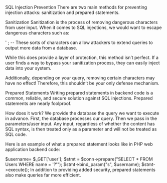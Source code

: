 SQL Injection Prevention
There are two main methods for preventing injection attacks: sanitization and prepared statements.

Sanitization
Sanitization is the process of removing dangerous characters from user input. When it comes to SQL injections, we would want to escape dangerous characters such as:

'
;
\--
These sorts of characters can allow attackers to extend queries to output more data from a database.

While this does provide a layer of protection, this method isn’t perfect. If a user finds a way to bypass your sanitization process, they can easily inject data into your system.

Additionally, depending on your query, removing certain characters may have no effect! Therefore, this shouldn’t be your only defense mechanism.

Prepared Statements
Writing prepared statements in backend code is a common, reliable, and secure solution against SQL injections. Prepared statements are nearly foolproof.

How does it work? We provide the database the query we want to execute in advance. First, the database processes our query. Then we pass in the parameters/user input. Any input, regardless of whether the content has SQL syntax, is then treated only as a parameter and will not be treated as SQL code.

Here is an example of what a prepared statement looks like in PHP web application backend code:

$username= $_GET['user'];
$stmt = $conn->prepare("SELECT * FROM Users WHERE name = '?'");
$stmt->bind_param("s", $username);
$stmt->execute();
In addition to providing added security, prepared statements also make queries far more efficient.